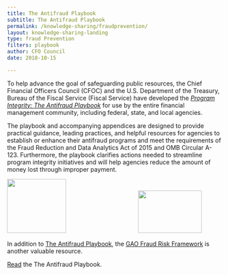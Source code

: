 ```yaml
---
title: The Antifraud Playbook
subtitle: The Antifraud Playbook
permalink: /knowledge-sharing/fraudprevention/
layout: knowledge-sharing-landing
type: fraud Prevention
filters: playbook
author: CFO Council
date: 2018-10-15

---
```



<div class="entry-content">
			<p>To help advance the goal of safeguarding public resources, the Chief Financial Officers Council (CFOC) and the U.S. Department of the Treasury, Bureau of the Fiscal Service (Fiscal Service) have developed the&nbsp;<a href="{{ site.baseurl }}/wp-content/uploads/2018/10/Interactive-Treasury-Playbook.pdf"><em>Program Integrity: The Antifraud Playbook</em></a>&nbsp;for use by the entire financial management community, including federal, state, and local agencies.</p>

<p>The playbook and accompanying appendices are designed to provide practical guidance, leading practices, and helpful resources for agencies to establish or enhance their antifraud programs and meet the requirements of the Fraud Reduction and Data Analytics Act of 2015<em>&nbsp;</em>and OMB Circular A-123. Furthermore, the playbook clarifies actions needed to streamline program integrity initiatives and will help agencies reduce the amount of money lost through improper payment.</p>

<p><a href="{{ site.baseurl }}/fraudprevention/print/" rel="attachment wp-att-4576"><img class="alignnone wp-image-4576" src="{{ site.baseurl }}/wp-content/uploads/2018/10/Fiscal-Service-Vertical-Color-Treasury-1-300x274.jpg" alt="" width="138" height="126" srcset="{{ site.baseurl }}/wp-content/uploads/2018/10/Fiscal-Service-Vertical-Color-Treasury-1-300x274.jpg 300w, {{ site.baseurl }}/wp-content/uploads/2018/10/Fiscal-Service-Vertical-Color-Treasury-1.jpg 529w" sizes="(max-width: 138px) 100vw, 138px"></a>&nbsp; &nbsp; &nbsp; &nbsp; &nbsp; &nbsp; &nbsp; &nbsp; &nbsp; &nbsp; &nbsp; &nbsp; &nbsp; &nbsp; &nbsp; &nbsp; &nbsp; &nbsp; &nbsp; &nbsp; &nbsp; &nbsp;<a href="{{ site.baseurl }}/fraudprevention/image/" rel="attachment wp-att-4575"><img class="alignnone wp-image-4575" src="{{ site.baseurl }}/wp-content/uploads/2018/10/image-300x200.png" alt="" width="149" height="99" srcset="{{ site.baseurl }}/wp-content/uploads/2018/10/image-300x200.png 300w, {{ site.baseurl }}/wp-content/uploads/2018/10/image.png 484w" sizes="(max-width: 149px) 100vw, 149px"></a></p>
<p>In addition to <a href="{{ site.baseurl }}/wp-content/uploads/2018/10/Interactive-Treasury-Playbook.pdf">The Antifraud Playbook</a>, the <a href="https://www.gao.gov/products/GAO-15-593SP">GAO&nbsp;Fraud Risk Framework</a> is another valuable resource.</p>
<p><a href="{{ site.baseurl }}/wp-content/uploads/2018/10/Interactive-Treasury-Playbook.pdf">Read</a> the The Antifraud Playbook.</p>
		</div>
